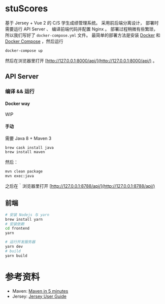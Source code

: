 # stuScores

基于 Jersey + Vue 2 的 C/S 学生成绩管理系统。
采用前后端分离设计， 部署时需要运行 API Server 、 编译前端代码并配置 Nginx 。
部署过程稍微有些繁琐， 所以我们写好了 `docker-compose.yml` 文件。 最简单的部署方法是安装 [Docker](https://docs.docker.com/engine/installation/) 和 [Docker Compose](https://docs.docker.com/compose/install/) ，然后运行
```bash
docker-compose up
```

然后在浏览器里打开 [http://127.0.0.1:8000/api/](http://127.0.0.1:8000/api/) 。


## API Server

### 编译 && 运行

#### Docker way
WIP

#### 手动
需要 Java 8 + Maven 3

```bash
brew cask install java
brew install maven
```

然后：

```bash
mvn clean package
mvn exec:java
```
之后在｀浏览器里打开 [http://127.0.0.1:8788/api/](http://127.0.0.1:8788/api/)

## 前端
```bash
# 安装 Nodejs 与 yarn
brew install yarn
# 安装依赖
cd frontend
yarn

# 运行开发服务器
yarn dev
# build
yarn build
```

# 参考资料

+ Maven: [Maven in 5 minutes](http://maven.apache.org/guides/getting-started/maven-in-five-minutes.html)
+ Jersey: [Jersey User Guide](https://jersey.java.net/documentation/latest/index.html)